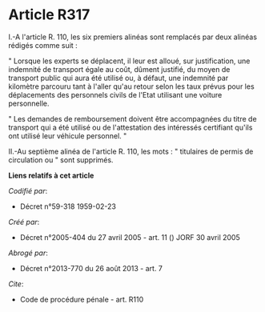 # Article R317

I.-A l'article R. 110, les six premiers alinéas sont remplacés par deux alinéas rédigés comme suit : 

" Lorsque les experts se déplacent, il leur est alloué, sur justification, une indemnité de transport égale au coût, dûment
justifié, du moyen de transport public qui aura été utilisé ou, à défaut, une indemnité par kilomètre parcouru tant à l'aller
qu'au retour selon les taux prévus pour les déplacements des personnels civils de l'Etat utilisant une voiture personnelle. 

" Les demandes de remboursement doivent être accompagnées du titre de transport qui a été utilisé ou de l'attestation des
intéressés certifiant qu'ils ont utilisé leur véhicule personnel. " 

II.-Au septième alinéa de l'article R. 110, les mots : " titulaires de permis de circulation ou " sont supprimés.

**Liens relatifs à cet article**

_Codifié par_:

  - Décret n°59-318 1959-02-23

_Créé par_:

  - Décret n°2005-404 du 27 avril 2005 - art. 11 () JORF 30 avril 2005

_Abrogé par_:

  - Décret n°2013-770 du 26 août 2013 - art. 7

_Cite_:

  - Code de procédure pénale - art. R110
